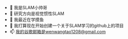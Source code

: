 - 👋 我是SLAM小帅哥
- 👀 研究方向是视觉惯性SLAM
- 🌱 我最近在学摸鱼
- 💞️ 我打算现在开始创建一个关于SLAM学习的github上的项目
- 📫 我的谷歌邮箱是wenwangtao1208@gmail.com

<!---
jumpjumpqaq/jumpjumpqaq is a ✨ special ✨ repository because its `README.md` (this file) appears on your GitHub profile.
You can click the Preview link to take a look at your changes.
--->
